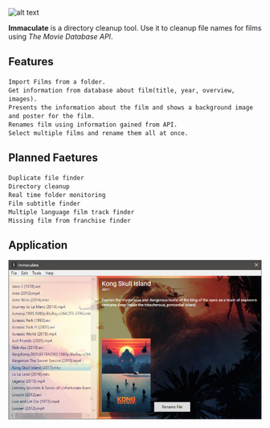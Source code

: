 [logo]:https://raw.githubusercontent.com/nebbsie/immaculate/master/logo.png "Immaculate logo"
![alt text](https://raw.githubusercontent.com/nebbsie/immaculate/master/logo.png "Logo Title Text 1")

**Immaculate** is a directory cleanup tool. Use it to cleanup file names for films using  *The Movie Database API*.

## Features
`Import Films from a folder.`</br>
`Get information from database about film(title, year, overview, images).`</br>
`Presents the information about the film and shows a background image and poster for the film.`</br>
`Renames film using information gained from API.`</br>
`Select multiple films and rename them all at once.`</br>

## Planned Faetures
`Duplicate file finder`</br>
`Directory cleanup`</br>
`Real time folder monitoring`</br>
`Film subtitle finder`</br>
`Multiple language film track finder`</br>
`Missing film from franchise finder`</br>


## Application
![alt tag](https://raw.githubusercontent.com/nebbsie/immaculate-gui/master/kongIsland.PNG)
